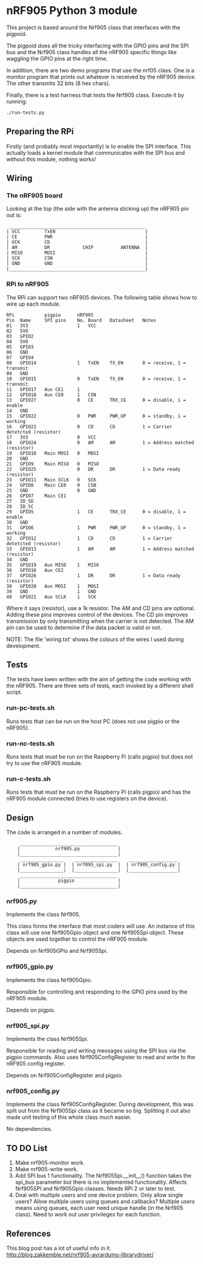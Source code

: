 # nRF905 Python 3 module

This project is based around the Nrf905 class that interfaces with the pigpoid.

The pigpoid does all the tricky interfacing with the GPIO pins and the SPI bus
and the Nrf905 class handles all the nRF905 specific things like waggling the
GPIO pins at the right time.

In addition, there are two demo programs that use the nrf05 class.  One is a
monitor program that prints out whatever is received by the nRF905 device.  The
other transmits 32 bits (8 hex chars).

Finally, there is a test harness that tests the Nrf905 class.  Execute it by
running:

```bash
./run-tests.py
```

## Preparing the RPi

Firstly (and probably most importantly) is to enable the SPI interface.  This actually loads a kernel module that communicates with the SPI bus and without this module, nothing works!

## Wiring

### The nRF905 board

Looking at the top (the side with the antenna sticking up) the nRF905 pin out is:

```Z
 __________________________________________________
| VCC         TxEN                                 |
| CE          PWR                                  |
| UCK         CD                                   |
| AM          DR            CHIP          ANTENNA  |
| MISO        MOSI                                 |
| SCK         CSN                                  |
| GND         GND                                  |
|__________________________________________________|
```

### RPi to nRF905

The RPi can support two nRF905 devices.  The following table shows how to wire
up each module.

```Z
RPi           pigpio      nRF905
Pin  Name     SPI pins    No. Board   Datasheet   Notes
01   3V3                  1   VCC
02   5V0
03   GPIO2
04   5V0
05   GPIO3
06   GND
07   GPIO4
08   GPIO14               1   TxEN    TX_EN       0 = receive, 1 = transmit
09   GND
10   GPIO15               0   TxEN    TX_EN       0 = receive, 1 = transmit
11   GPIO17   Aux CE1     1
12   GPIO18   Aux CE0     1   CSN
13   GPIO27               0   CE      TRX_CE      0 = disable, 1 = enable
14   GND
15   GPIO22               0   PWR     PWR_UP      0 = standby, 1 = working
16   GPIO23               0   CD      CD          1 = Carrier detetcted (resistor)
17   3V3                  0   VCC
18   GPIO24               0   AM      AM          1 = Address matched (resistor)
19   GPIO10   Main MOSI   0   MOSI
20   GND
21   GPIO9    Main MISO   0   MISO
22   GPIO25               0   DR      DR          1 = Data ready (resistor)
23   GPIO11   Main SCLK   0   SCK
24   GPIO8    Main CE0    0   CSN
25   GND                  0   GND
26   GPIO7    Main CE1
27   ID_SD
28   ID_SC
29   GPIO5                1   CE      TRX_CE      0 = disable, 1 = enable
30   GND
31   GPIO6                1   PWR     PWR_UP      0 = standby, 1 = working
32   GPIO12               1   CD      CD          1 = Carrier detetcted (resistor)
33   GPIO13               1   AM      AM          1 = Address matched (resistor)
34   GND
35   GPIO19   Aux MISO    1   MISO
36   GPIO16   Aux CE2
37   GPIO26               1   DR      DR          1 = Data ready (resistor)
38   GPIO20   Aux MOSI    1   MOSI
39   GND                  1   GND
40   GPIO21   Aux SCLK    1   SCK
```

Where it says (resistor), use a 1k resistor.
The AM and CD pins are optional.  Adding these pins improves control of the devices.
The CD pin improves transmission by only transmitting when the carrier is not detected.
The AM pin can be used to determine if the data packet is valid or not.

NOTE: The file 'wiring.txt' shows the colours of the wires I used during development.

## Tests

The tests have been written with the aim of getting the code working with the
nRF905.  There are three sets of tests, each invoked by a different shell script.

### run-pc-tests.sh

Runs tests that can be run on the host PC (does not use pigpio or the nRF905).

### run-nc-tests.sh

Runs tests that must be run on the Raspberry Pi (calls pigpio) but does not try to use the nRF905 module.

### run-c-tests.sh

Runs tests that must be run on the Raspberry Pi (calls pigpio) and has the nRF905 module connected (tries to use registers on the device).

## Design

The code is arranged in a number of modules.

```Z
     ____________________________________
    |             nrf905.py              |
    |____________________________________|
     ________________    ________________    __________________
    | nrf905_gpio.py |  | nrf095_spi.py  |  | nrf905_config.py |
    |________________|  |________________|  |__________________|
     ____________________________________
    |              pigpio                |
    |____________________________________|

```

### nrf905.py

Implements the class Nrf905.

This class forms the interface that most coders will use.  An instance of this class will use one Nrf905Gpio object and one Nrf905Spi object.  These objects are used together to control the nRF905 module.

Depends on Nrf905GPio and Nrf905Spi.

### nrf905_gpio.py

Implements the class Nrf905Gpio.

Responsible for controlling and responding to the GPIO pins used by the nRF905 module.

Depends on pigpio.

### nrf905_spi.py

Implements the class Nrf905Spi.

Responsible for reading and writing messages using the SPI bus via the pigpio commands.  Also uses Nrf905ConfigRegister to read and write to the nRF905 config register.

Depends on Nrf905ConfigRegister and pigpio.

### nrf905_config.py

Implements the class Nrf905ConfigRegister.  During development, this was split out from the Nrf905Spi class as it became so big.  Splitting it out also made unit testing of this whole class much easier.

No dependencies.

## TO DO List

1. Make nrf905-monitor work.
1. Make nrf905-write work.
1. Add SPI bus 1 functionality.  The Nrf905Spi.\_\_init\_\_() function takes the spi_bus parameter but there is no implemented functionality.  Affects Nrf905SPI and Nrf905Gpio classes.  Needs RPi 2 or later to test.
1. Deal with multiple users and one device problem.  Only allow single users?  Allow multiple users using queues and callbacks?  Multiple users means using queues, each user need unique handle (in the Nrf905 class).  Need to work out user privileges for each function.


## References

This blog post has a lot of useful info in it.
<http://blog.zakkemble.net/nrf905-avrarduino-librarydriver/>
